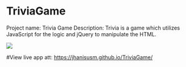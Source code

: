 # TriviaGame


Project name: Trivia Game
Description: Trivia is a game which utilizes JavaScript for the logic and jQuery to manipulate the HTML.


<img src="https://lh6.googleusercontent.com/eBHP8-7D98cFTo_c3FxeBwvThmsnUNgzlXGneGHhwIqYMh4eD4Po6ISPQvKs5O29z2c88nl0TSqKV3VdAP_6=w1920-h910" />


#View live app att:
https://jhanisusm.github.io/TriviaGame/
